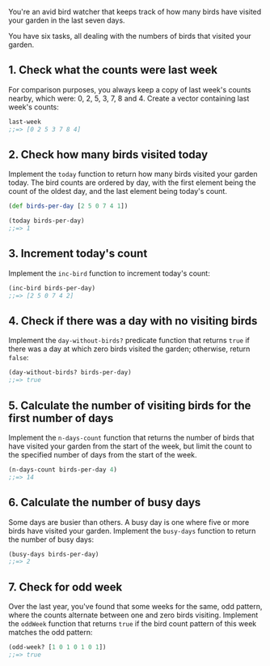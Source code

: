 You're an avid bird watcher that keeps track of how many birds have visited your garden in the last seven days.

You have six tasks, all dealing with the numbers of birds that visited your garden.

## 1. Check what the counts were last week

For comparison purposes, you always keep a copy of last week's counts nearby, which were: 0, 2, 5, 3, 7, 8 and 4. Create a vector containing last week's counts:

```clojure
last-week
;;=> [0 2 5 3 7 8 4]
```

## 2. Check how many birds visited today

Implement the `today` function to return how many birds visited your garden today. The bird counts are ordered by day, with the first element being the count of the oldest day, and the last element being today's count.

```clojure
(def birds-per-day [2 5 0 7 4 1])

(today birds-per-day)
;;=> 1
```

## 3. Increment today's count

Implement the `inc-bird` function to increment today's count:

```clojure
(inc-bird birds-per-day)
;;=> [2 5 0 7 4 2]
```

## 4. Check if there was a day with no visiting birds

Implement the `day-without-birds?` predicate function that returns `true` if there was a day at which zero birds visited the garden; otherwise, return `false`:

```clojure
(day-without-birds? birds-per-day)
;;=> true
```

## 5. Calculate the number of visiting birds for the first number of days

Implement the `n-days-count` function that returns the number of birds that have visited your garden from the start of the week, but limit the count to the specified number of days from the start of the week.

```clojure
(n-days-count birds-per-day 4)
;;=> 14
```

## 6. Calculate the number of busy days

Some days are busier than others. A busy day is one where five or more birds have visited your garden.
Implement the `busy-days` function to return the number of busy days:

```clojure
(busy-days birds-per-day)
;;=> 2
```

## 7. Check for odd week

Over the last year, you've found that some weeks for the same, odd pattern, where the counts alternate between one and zero birds visiting. Implement the `oddWeek` function that returns `true` if the bird count pattern of this week matches the odd pattern:

```clojure
(odd-week? [1 0 1 0 1 0 1])
;;=> true
```
